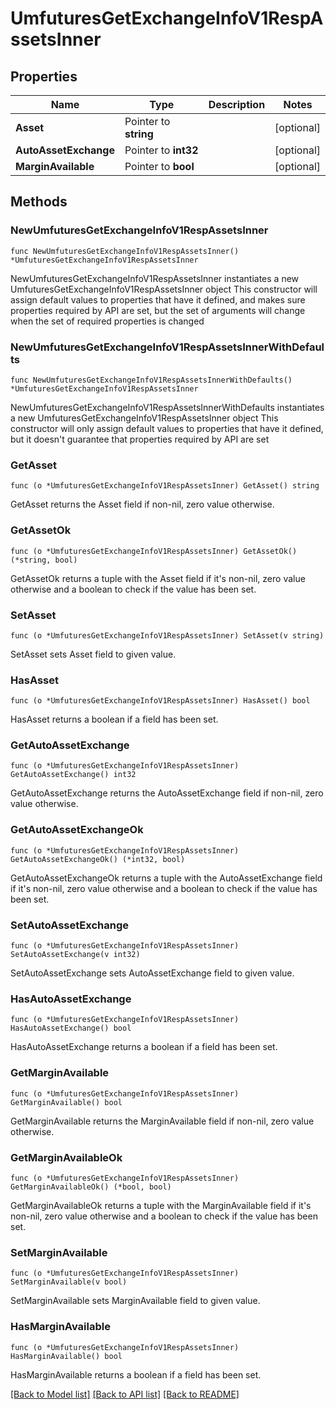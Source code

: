 # UmfuturesGetExchangeInfoV1RespAssetsInner

## Properties

Name | Type | Description | Notes
------------ | ------------- | ------------- | -------------
**Asset** | Pointer to **string** |  | [optional] 
**AutoAssetExchange** | Pointer to **int32** |  | [optional] 
**MarginAvailable** | Pointer to **bool** |  | [optional] 

## Methods

### NewUmfuturesGetExchangeInfoV1RespAssetsInner

`func NewUmfuturesGetExchangeInfoV1RespAssetsInner() *UmfuturesGetExchangeInfoV1RespAssetsInner`

NewUmfuturesGetExchangeInfoV1RespAssetsInner instantiates a new UmfuturesGetExchangeInfoV1RespAssetsInner object
This constructor will assign default values to properties that have it defined,
and makes sure properties required by API are set, but the set of arguments
will change when the set of required properties is changed

### NewUmfuturesGetExchangeInfoV1RespAssetsInnerWithDefaults

`func NewUmfuturesGetExchangeInfoV1RespAssetsInnerWithDefaults() *UmfuturesGetExchangeInfoV1RespAssetsInner`

NewUmfuturesGetExchangeInfoV1RespAssetsInnerWithDefaults instantiates a new UmfuturesGetExchangeInfoV1RespAssetsInner object
This constructor will only assign default values to properties that have it defined,
but it doesn't guarantee that properties required by API are set

### GetAsset

`func (o *UmfuturesGetExchangeInfoV1RespAssetsInner) GetAsset() string`

GetAsset returns the Asset field if non-nil, zero value otherwise.

### GetAssetOk

`func (o *UmfuturesGetExchangeInfoV1RespAssetsInner) GetAssetOk() (*string, bool)`

GetAssetOk returns a tuple with the Asset field if it's non-nil, zero value otherwise
and a boolean to check if the value has been set.

### SetAsset

`func (o *UmfuturesGetExchangeInfoV1RespAssetsInner) SetAsset(v string)`

SetAsset sets Asset field to given value.

### HasAsset

`func (o *UmfuturesGetExchangeInfoV1RespAssetsInner) HasAsset() bool`

HasAsset returns a boolean if a field has been set.

### GetAutoAssetExchange

`func (o *UmfuturesGetExchangeInfoV1RespAssetsInner) GetAutoAssetExchange() int32`

GetAutoAssetExchange returns the AutoAssetExchange field if non-nil, zero value otherwise.

### GetAutoAssetExchangeOk

`func (o *UmfuturesGetExchangeInfoV1RespAssetsInner) GetAutoAssetExchangeOk() (*int32, bool)`

GetAutoAssetExchangeOk returns a tuple with the AutoAssetExchange field if it's non-nil, zero value otherwise
and a boolean to check if the value has been set.

### SetAutoAssetExchange

`func (o *UmfuturesGetExchangeInfoV1RespAssetsInner) SetAutoAssetExchange(v int32)`

SetAutoAssetExchange sets AutoAssetExchange field to given value.

### HasAutoAssetExchange

`func (o *UmfuturesGetExchangeInfoV1RespAssetsInner) HasAutoAssetExchange() bool`

HasAutoAssetExchange returns a boolean if a field has been set.

### GetMarginAvailable

`func (o *UmfuturesGetExchangeInfoV1RespAssetsInner) GetMarginAvailable() bool`

GetMarginAvailable returns the MarginAvailable field if non-nil, zero value otherwise.

### GetMarginAvailableOk

`func (o *UmfuturesGetExchangeInfoV1RespAssetsInner) GetMarginAvailableOk() (*bool, bool)`

GetMarginAvailableOk returns a tuple with the MarginAvailable field if it's non-nil, zero value otherwise
and a boolean to check if the value has been set.

### SetMarginAvailable

`func (o *UmfuturesGetExchangeInfoV1RespAssetsInner) SetMarginAvailable(v bool)`

SetMarginAvailable sets MarginAvailable field to given value.

### HasMarginAvailable

`func (o *UmfuturesGetExchangeInfoV1RespAssetsInner) HasMarginAvailable() bool`

HasMarginAvailable returns a boolean if a field has been set.


[[Back to Model list]](../README.md#documentation-for-models) [[Back to API list]](../README.md#documentation-for-api-endpoints) [[Back to README]](../README.md)


